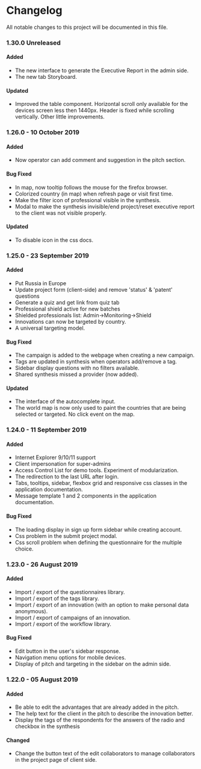 # Changelog

All notable changes to this project will be documented in this file.

### 1.30.0 Unreleased

#### Added

<ul>
  <li>The new interface to generate the Executive Report in the admin side.</li>
  <li>The new tab Storyboard.</li>
</ul>

#### Updated

<ul>
  <li>Improved the table component. Horizontal scroll only available for the devices screen less then 1440px. Header is fixed while scrolling vertically. Other little improvements.</li>
</ul>

### 1.26.0 - 10 October 2019

#### Added

<ul>
  <li>Now operator can add comment and suggestion in the pitch section.</li>
</ul>

#### Bug Fixed

<ul>
  <li>In map, now tooltip follows the mouse for the firefox browser.</li>
  <li>Colorized country (in map) when refresh page or visit first time.</li>
  <li>Make the filter icon of professional visible in the synthesis.</li>
  <li>Modal to make the synthesis invisible/end project/reset executive report to the client was not visible properly.</li>
</ul>

#### Updated

<ul>
  <li>To disable icon in the css docs.</li>
</ul>

### 1.25.0 - 23 September 2019

#### Added

<ul>
  <li>Put Russia in Europe</li>
  <li>Update project form (client-side) and remove 'status' & 'patent' questions</li>
  <li>Generate a quiz and get link from quiz tab</li>
  <li>Professional shield active for new batches</li>
  <li>Shielded professionals list: Admin->Monitoring->Shield</li>
  <li>Innovations can now be targeted by country.</li>
  <li>A universal targeting model.</li>
</ul>

#### Bug Fixed

<ul>
  <li>The campaign is added to the webpage when creating a new campaign.</li>
  <li>Tags are updated in synthesis when operators add/remove a tag.</li>
  <li>Sidebar display questions with no filters available.</li>
  <li>Shared synthesis missed a provider (now added).</li>
</ul>

#### Updated

<ul>
  <li>The interface of the autocomplete input.</li>
  <li>The world map is now only used to paint the countries that are being selected or targeted. No click event on the map.</li>
</ul>

### 1.24.0 - 11 September 2019

#### Added

<ul>
  <li>Internet Explorer 9/10/11 support</li>
  <li>Client impersonation for super-admins</li>
  <li>Access Control List for demo tools. Experiment of modularization.</li>
  <li>The redirection to the last URL after login.</li>
  <li>Tabs, tooltips, sidebar, flexbox grid and responsive css classes in the application documentation.</li>
  <li>Message template 1 and 2 components in the application documentation.</li>
</ul>

#### Bug Fixed

<ul>
  <li>The loading display in sign up form sidebar while creating account.</li>
  <li>Css problem in the submit project modal.</li>
  <li>Css scroll problem when defining the questionnaire for the multiple choice.</li>
</ul>

### 1.23.0 - 26 August 2019

#### Added

<ul>
  <li>Import / export of the questionnaires library.</li>
  <li>Import / export of the tags library.</li>
  <li>Import / export of an innovation (with an option to make personal data anonymous).</li>
  <li>Import / export of campaigns of an innovation.</li>
  <li>Import / export of the workflow library.</li>
</ul>

#### Bug Fixed

<ul>
  <li>Edit button in the user's sidebar response.</li>
  <li>Navigation menu options for mobile devices.</li>
  <li>Display of pitch and targeting in the sidebar on the admin side.</li>
</ul>

### 1.22.0 - 05 August 2019

#### Added

<ul>
  <li>Be able to edit the advantages that are already added in the pitch.</li>
  <li>The help text for the client in the pitch to describe the innovation better.</li>
  <li>Display the tags of the respondents for the answers of the radio and checkbox in the synthesis</li>
</ul>

#### Changed

<ul>
  <li>Change the button text of the edit collaborators to manage collaborators in the project page of client side.</li>
</ul>
